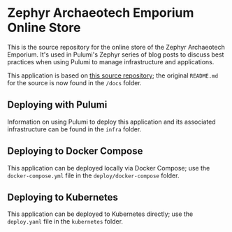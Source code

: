 # Zephyr Archaeotech Emporium Online Store

This is the source repository for the online store of the Zephyr Archaeotech Emporium. It's used in Pulumi's Zephyr series of blog posts to discuss best practices when using Pulumi to manage infrastructure and applications.

This application is based on [this source repository](https://github.com/aws-containers/retail-store-sample-app); the original `README.md` for the source is now found in the `/docs` folder.

## Deploying with Pulumi

Information on using Pulumi to deploy this application and its associated infrastructure can be found in the `infra` folder.

## Deploying to Docker Compose

This application can be deployed locally via Docker Compose; use the `docker-compose.yml` file in the `deploy/docker-compose` folder.

## Deploying to Kubernetes

This application can be deployed to Kubernetes directly; use the `deploy.yaml` file in the `kubernetes` folder.
